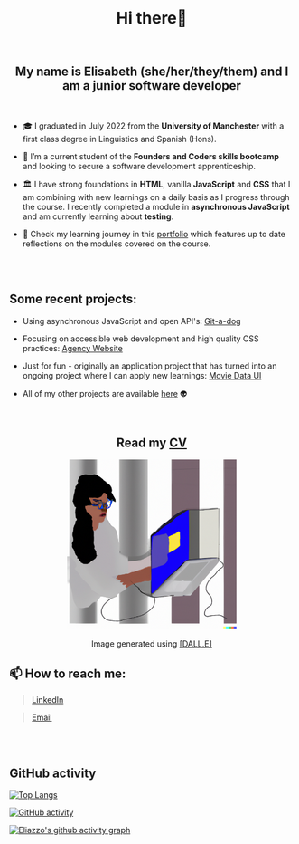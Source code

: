 <br>
<h1 align="center">Hi there👋</h1>
<br>
<h2 align="center">My name is Elisabeth (she/her/they/them) and I am a junior software developer</h2>
<br>


- 🎓 I graduated in July 2022 from the **University of Manchester** with a first class degree in Linguistics and Spanish (Hons).

- 🌱 I’m a current student of the **Founders and Coders skills bootcamp** and looking to secure a software development apprenticeship.

- 🏛️ I have strong foundations in **HTML**, vanilla **JavaScript** and **CSS** that I am combining with new learnings on a daily basis as I progress through the course. I recently completed a module in **asynchronous JavaScript** and am currently learning about **testing**.

- 📓 Check my learning journey in this [portfolio](https://github.com/fac27/eliazzo-portfolio) which features up to date reflections on the modules covered on the course.

<br>
<br>


## Some recent projects:

- Using asynchronous JavaScript and open API's: <a href="https://fac27.github.io/Git-a-dog/">Git-a-dog</a><br>

- Focusing on accessible web development and high quality CSS practices: <a href="https://github.com/fac27/agency-website">Agency Website</a><br>

- Just for fun - originally an application project that has turned into an ongoing project where I can apply new learnings: <a href="https://github.com/eliazzo/Movie-data">Movie Data UI</a><br>

- All of my other projects are available [here](https://github.com/eliazzo?tab=repositories) 👽


<br>


<h2 align="center">Read my <a href="https://www.canva.com/design/DAFaqu380dg/MLdirn4-TqpYfbGtuBygqw/view?utm_content=DAFaqu380dg&utm_campaign=designshare&utm_medium=link&utm_source=publishsharelink">CV</a></h2>
  
<p align="center"><img src="DALL.E.png" width="300" alt="Woman coding"></p>

<p align="center">Image generated using <a href="https://openai.com/dall-e-2/">[DALL.E]</a></p>


## 📫  How to reach me:

> [LinkedIn](https://www.linkedin.com/in/elisabeth-azzopardi-b3496a247/)

> [Email](bethazz@hotmail.co.uk)

<br>
<br>
  

## GitHub activity

[![Top Langs](https://github-readme-stats.vercel.app/api/top-langs/?username=eliazzo&theme=blueberry_duo)](https://github.com/eliazzo/github-readme-stats)

[![GitHub activity](https://streak-stats.demolab.com/?user=eliazzo&theme=blueberry_duo)](https://git.io/streak-stats)

[![Eliazzo's github activity graph](https://github-readme-activity-graph.cyclic.app/graph?username=eliazzo&theme=minimal)](https://github.com/ashutosh00710/github-readme-activity-graph)

